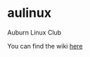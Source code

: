 aulinux
=======

Auburn Linux Club

You can find the wiki [here](https://github.com/sbuggay/aulinux/wiki)
